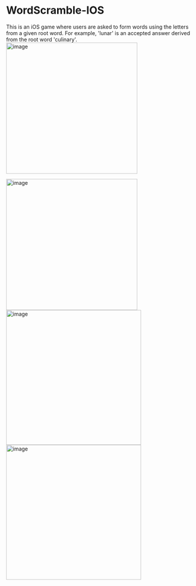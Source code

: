 # WordScramble-IOS
This is an iOS game where users are asked to form words using the letters from a given root word. For example, 'lunar' is an accepted answer derived from the root word 'culinary'.
<br/>
<img width="353" alt="image" src="https://github.com/user-attachments/assets/4116b2c1-f3a9-4500-bb08-524addf34952" />

<img width="353" alt="image" src="https://github.com/user-attachments/assets/badaaaf3-8442-40aa-9c7a-14816375acd1" />

<img width="363" alt="image" src="https://github.com/user-attachments/assets/ee976456-f64a-47b6-8fe6-917eaa64d789" />

<img width="363" alt="image" src="https://github.com/user-attachments/assets/84067061-9dd1-44a9-88a9-ba3ca3760b7a" />
